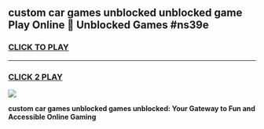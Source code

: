 
## custom car games unblocked unblocked game Play Online 👋 Unblocked Games #ns39e
<h3>
<a href="https://premium.freeplayer.one?title=custom_car_games_unblocked&ref=21F">CLICK TO PLAY</a></h3>
<hr>

<h3>
<a href="https://premium.freeplayer.one?title=custom_car_games_unblocked&ref=21F">CLICK 2 PLAY</a>
  
</h3>

<a href="https://premium.freeplayer.one?title=custom_car_games_unblocked&ref=21F/"><img src="https://clearcache.store/games.png"></a>


**custom car games unblocked games unblocked: Your Gateway to Fun and Accessible Online Gaming**
